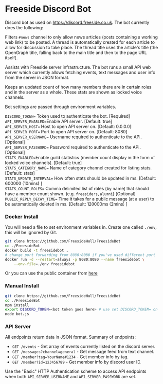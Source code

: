 # Freeside Discord Bot
Discord bot as used on https://discord.freeside.co.uk. The bot currently does
the following:

Filters `#news` channel to only allow news articles (posts containing a working
web link) to be posted. A thread is automatically created for each article to
allow for discussion to take place. The thread title uses the article's
title (the OpenGraph title, falling back to the main title and then to the page
URL itself).

Assists with Freeside server infrastructure. The bot runs a small API web server
which currently allows fetching events, text messages and user info from the
server in JSON format.

Keeps an updated count of how many members there are in certain roles and in
the server as a whole. These stats are shown as locked voice channels.

Bot settings are passed through environment variables.

`DISCORD_TOKEN=` Token used to authenticate the bot. [Required]
`API_SERVER_ENABLED=`Enable API server.
[Default: true]  
`API_SERVER_HOST=` Host to open API server on.
[Default: 0.0.0.0]  
`API_SERVER_PORT=` Port to open API server on.
[Default: 8080]  
`API_SERVER_USERNAME=` Username required to authenticate to the API.
[Optional]  
`API_SERVER_PASSWORD=` Password required to authenticate to the API.
[Optional]  
`STATS_ENABLED=`Enable guild statistics (member count display in the form of
locked voice channels).
[Default: true]  
`STATS_CATEGORY_NAME=` Name of category channel created for listing stats.
[Default: stats]  
`STATS_UPDATE_INTERVAL=` How often stats should be updated in ms.
[Default: 600000 (10mins) ]  
`STATS_COUNT_ROLES=` Comma delimited list of roles (by name) that should have
a member count shown. (e.g. `freesiders,alumni`)
[Optional]  
`PUBLIC_REPLY_DECAY_TIME=` Time it takes for a public message (at a user) to be
automatically deleted in ms.
[Default: 120000ms (2mins) ]

### Docker Install
You will need a file to set environment variables in. Create one called `./env`,
 this will be ignored by Git.
```sh
git clone https://github.com/FreesideHull/FreesideBot
cd ./FreesideBot
docker build -t freesidebot .
# change port forwarding from 8080:8080 if you've used different port
docker run -d --restart=always -p 8080:8080 --name freesidebot \
    --env-file=./env freesidebot
```
Or you can use the public container from [here](https://hub.docker.com/r/freesidehull/freesidebot)

### Manual Install
```sh
git clone https://github.com/FreesideHull/FreesideBot
cd ./FreesideBot
npm install
export DISCORD_TOKEN=<bot token goes here> # use set DISCORD_TOKEN= on Windows
node bot.js
```

### API Server

All endpoints return data in JSON format. Summary of endpoints:

- `GET /events` - Get array of events currently listed on the discord server.
- `GET /messages?channel=general` - Get message feed from text channel.
- `GET /member?tag=YourName#1234` - Get member info by tag.
- `GET /member?id=123456789` - Get member info by discord user ID.

Use the "Basic" HTTP Authentication scheme to access API endpoints when both
`API_SERVER_USERNAME` and `API_SERVER_PASSWORD` are set.

